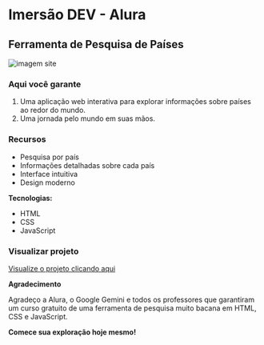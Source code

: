 # Imersão DEV - Alura

## Ferramenta de Pesquisa de Países 

![imagem site](https://github.com/user-attachments/assets/730cb3c8-082b-4cf9-a6d5-4ca67d86cf8e)

### Aqui você garante
1. Uma aplicação web interativa para explorar informações sobre países ao redor do mundo.
2. Uma jornada pelo mundo em suas mãos. 

### Recursos
* Pesquisa por país
* Informações detalhadas sobre cada país
* Interface intuitiva
* Design moderno

**Tecnologias:**
* HTML
* CSS
* JavaScript

### Visualizar projeto
[Visualize o projeto clicando aqui](https://thifritas.github.io/paises_do_mundo/)

**Agradecimento**

Agradeço a Alura, o Google Gemini e todos os professores que garantiram um curso gratuito de uma ferramenta de pesquisa muito bacana em HTML, CSS e JavaScript.

**Comece sua exploração hoje mesmo!**
